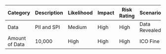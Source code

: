 
| Category                | Description                                             | Likelihood | Impact | Risk Rating | Scenario                                               |
|------------------------------|--------------------------------------------------------------|------------|--------|-------------|---------------------------------------------------------------------|
| Data                     | PII and SPI           | Medium     | High   | High        | Data Revealed                |
| Amount of Data                     | 10,000                               | High       | High   | High        | ICO Fine                     |
